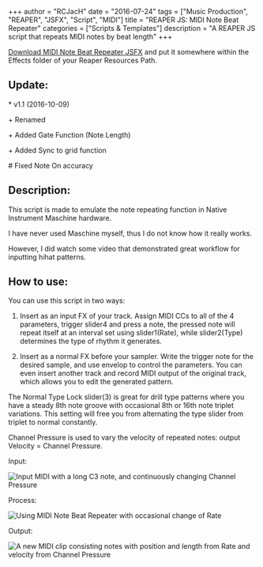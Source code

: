 +++
author = "RCJacH"
date = "2016-07-24"
tags = ["Music Production", "REAPER", "JSFX", "Script", "MIDI"]
title = "REAPER JS: MIDI Note Beat Repeater"
categories = ["Scripts & Templates"]
description = "A REAPER JS script that repeats MIDI notes by beat length"
+++

[Download MIDI Note Beat Repeater JSFX](https://raw.githubusercontent.com/RCJacH/ReaperScript/master/JSFX/MIDI/midi_note_beat_repeater) and put it somewhere within the Effects folder of your Reaper Resources Path.

## Update:

<div class="whatsnew">
  <p>* v1.1 (2016-10-09)</p>
  <div class = "update-list">
    <p>+ Renamed</p>
    <p>+ Added Gate Function (Note Length)</p>
    <p>+ Added Sync to grid function</p>
    <p># Fixed Note On accuracy</p>
  </div>
</div>

## Description:

  This script is made to emulate the note repeating function in Native Instrument Maschine hardware.

  I have never used Maschine myself, thus I do not know how it really works.

  However, I did watch some video that demonstrated great workflow for inputting hihat patterns.



## How to use:

  You can use this script in two ways:

  1. Insert as an input FX of your track. Assign MIDI CCs to all of the 4 parameters, trigger slider4 and press a note, the pressed note will repeat itself at an interval set using slider1(Rate), while slider2(Type) determines the type of rhythm it generates.

  2. Insert as a normal FX before your sampler. Write the trigger note for the desired sample, and use envelop to control the parameters. You can even insert another track and record MIDI output of the original track, which allows you to edit the generated pattern.

  The Normal Type Lock slider(3) is great for drill type patterns where you have a steady 8th note groove with occasional 8th or 16th note triplet variations. This setting will free you from alternating the type slider from triplet to normal constantly.

  Channel Pressure is used to vary the velocity of repeated notes: output Velocity = Channel Pressure.



Input:

![Input MIDI with a long C3 note, and continuously changing Channel Pressure](https://cloud.githubusercontent.com/assets/12930244/17081975/c1074f60-519e-11e6-86e3-c11e749d10b1.png)

Process:

![Using MIDI Note Beat Repeater with occasional change of Rate](https://cloud.githubusercontent.com/assets/12930244/17081976/c108a586-519e-11e6-81b3-a81428b4c834.gif)

Output:

![A new MIDI clip consisting notes with position and length from Rate and velocity from Channel Pressure](https://cloud.githubusercontent.com/assets/12930244/17081974/c105fec6-519e-11e6-8ea1-5b1ff5e34710.png)